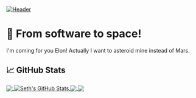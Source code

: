 [![Header](https://media-exp1.licdn.com/dms/image/C4E16AQF4R75cBpazBA/profile-displaybackgroundimage-shrink_350_1400/0/1524265645239?e=1613606400&v=beta&t=7HdekPKVvEc49aBGQIPAkxiJsJB648VVJ0IYKQaa75Q "Header")](https://www.youtube.com/channel/UCQvo72qI0arkpp_ebMvynAQ)

# 🚀 From software to space!

I'm coming for you Elon! Actually I want to asteroid mine instead of Mars.

## &#x1f4c8; GitHub Stats

<a href="https://github.com/SethKitchen/SethKitchen">
  <img align="center" src="https://github-readme-stats.vercel.app/api/top-langs/?username=SethKitchen&hide=java,html&title_color=ffffff&text_color=c9cacc&icon_color=2bbc8a&bg_color=1d1f21" />
</a>
<a href="https://github.com/SethKitchen/SethKitchen">
  <img align="center" src="https://github-readme-stats.vercel.app/api?username=SethKitchen&show_icons=true&line_height=27&count_private=true&title_color=ffffff&text_color=c9cacc&icon_color=2bbc8a&bg_color=1d1f21" alt="Seth's GitHub Stats" />
</a>

<a href="https://github.com/SethKitchen/SoilMechanics">
  <img align="center" src="https://github-readme-stats.vercel.app/api/pin/?username=SethKitchen&repo=SoilMechanics&title_color=ffffff&text_color=c9cacc&icon_color=2bbc8a&bg_color=1d1f21" />
</a>

<a href="https://github.com/SethKitchen/SARAR5ESP32PCB">
  <img align="center" src="https://github-readme-stats.vercel.app/api/pin/?username=SethKitchen&repo=SARAR5ESP32PCB&title_color=ffffff&text_color=c9cacc&icon_color=2bbc8a&bg_color=1d1f21" />
</a>

<!-- links to social media icons -->

<!-- icons with padding -->

[1.1]: http://i.imgur.com/tXSoThF.png (twitter icon with padding)
[2.1]: http://i.imgur.com/0o48UoR.png (github icon with padding)

<!-- icons without padding -->

[1.2]: http://i.imgur.com/wWzX9uB.png (twitter icon without padding)
[2.2]: http://i.imgur.com/9I6NRUm.png (github icon without padding)
[3.2]: https://raw.githubusercontent.com/MartinHeinz/MartinHeinz/master/linkedin-3-16.png (LinkedIn icon without padding)


<!-- links to your social media accounts -->

[1]: https://twitter.com/thekitchenator
[2]: https://github.com/SethKitchen
[3]: https://www.linkedin.com/in/heinz-martin/


<!-- Resources -->
<!-- Icons: https://simpleicons.org/ -->
<!-- GitHub Stats: https://github.com/anuraghazra/github-readme-stats -->
<!-- Emojis: https://emojipedia.org/emoji/ -->
<!-- HTML Emojis: https://www.fileformat.info/index.htm -->
<!-- Shields: https://shields.io/ -->
<!-- Awesome GitHub Profile README: https://github.com/abhisheknaiidu/awesome-github-profile-readme -->
